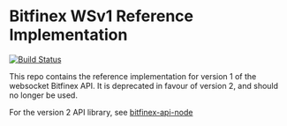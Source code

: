 # Bitfinex WSv1 Reference Implementation

[![Build Status](https://travis-ci.org/bitfinexcom/bfx-api-node-ws1.svg?branch=master)](https://travis-ci.org/bitfinexcom/bfx-api-node-ws1)

This repo contains the reference implementation for version 1 of the websocket Bitfinex API. It is deprecated in favour of version 2, and should no longer be used.

For the version 2 API library, see [bitfinex-api-node](https://github.com/bitfinexcom/bitfinex-api-node)
